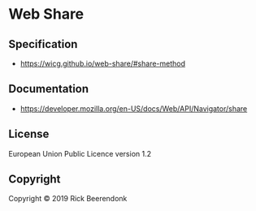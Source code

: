 # Web Share

## Specification

* https://wicg.github.io/web-share/#share-method

## Documentation

* https://developer.mozilla.org/en-US/docs/Web/API/Navigator/share

## License

European Union Public Licence version 1.2

## Copyright

Copyright © 2019 Rick Beerendonk
